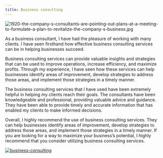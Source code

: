 ```yaml
---
title: Business consulting
---
```


![1920-the-company-s-consultants-are-pointing-out-plans-at-a-meeting-to-formulate-a-plan-to-revitalize-the-company-s-business.jpg](/1920-the-company-s-consultants-are-pointing-out-plans-at-a-meeting-to-formulate-a-plan-to-revitalize-the-company-s-business.jpg)

As a business consultant, I have had the pleasure of working with many clients. I have seen firsthand how effective business consulting services can be in helping businesses succeed.

Business consulting services can provide valuable insights and strategies that can be used to improve operations, increase efficiency, and maximize profits. Through my experience, I have seen how these services can help businesses identify areas of improvement, develop strategies to address those areas, and implement those strategies in a timely manner.

The business consulting services that I have used have been extremely helpful in helping my clients reach their goals. The consultants have been knowledgeable and professional, providing valuable advice and guidance. They have been able to provide timely and accurate information that has enabled my clients to make informed decisions.

Overall, I highly recommend the use of business consulting services. They can help businesses identify areas of improvement, develop strategies to address those areas, and implement those strategies in a timely manner. If you are looking for a way to maximize your business’s potential, I highly recommend that you consider utilizing business consulting services.

[![business-consulting](<https://dabuttonfactory.com/button.png?t=CHECK+SERVICE&f=Noto+Sans-Bold&ts=26&tc=fff&hp=45&vp=20&c=11&bgt=unicolored&bgc=4bd42f>)](<https://www.bark.com/?a_aid=5d2d0e83cdc3>)